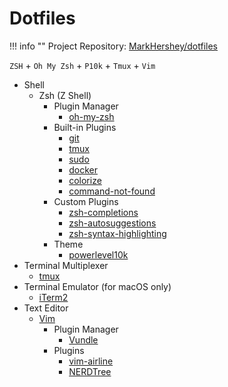 # Dotfiles

!!! info ""
    Project Repository: [MarkHershey/dotfiles](https://github.com/MarkHershey/dotfiles)

`ZSH` + `Oh My Zsh` + `P10k` + `Tmux` + `Vim` 

- Shell
    - Zsh (Z Shell)
        - Plugin Manager
            - [oh-my-zsh](https://github.com/ohmyzsh/ohmyzsh)
        - Built-in Plugins
            - [git](https://github.com/ohmyzsh/ohmyzsh/tree/master/plugins/git)
            - [tmux](https://github.com/ohmyzsh/ohmyzsh/tree/master/plugins/tmux)
            - [sudo](https://github.com/ohmyzsh/ohmyzsh/tree/master/plugins/sudo)
            - [docker](https://github.com/ohmyzsh/ohmyzsh/tree/master/plugins/docker)
            - [colorize](https://github.com/ohmyzsh/ohmyzsh/tree/master/plugins/colorize)
            - [command-not-found](https://github.com/ohmyzsh/ohmyzsh/tree/master/plugins/command-not-found)
        - Custom Plugins
            - [zsh-completions](https://github.com/zsh-users/zsh-completions)
            - [zsh-autosuggestions](https://github.com/zsh-users/zsh-autosuggestions)
            - [zsh-syntax-highlighting](https://github.com/zsh-users/zsh-syntax-highlighting)
        - Theme
            - [powerlevel10k](https://github.com/romkatv/powerlevel10k)
- Terminal Multiplexer
    - [tmux](https://github.com/tmux/tmux/wiki)
- Terminal Emulator (for macOS only)
    - [iTerm2](https://iterm2.com/)
- Text Editor
    - [Vim](https://www.vim.org/)
        - Plugin Manager
            - [Vundle](https://github.com/VundleVim/Vundle.vim)
        - Plugins
            - [vim-airline](https://github.com/vim-airline/vim-airline)
            - [NERDTree](https://github.com/preservim/nerdtree)